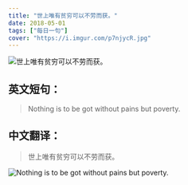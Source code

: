 ```yaml
---
title: "世上唯有贫穷可以不劳而获。"
date: 2018-05-01
tags: ["每日一句"]
cover: "https://i.imgur.com/p7njycR.jpg"
---
```


![世上唯有贫穷可以不劳而获。](https://i.imgur.com/4omm19J.jpg)

## 英文短句：
> Nothing is to be got without pains but poverty.

<!--more-->

## 中文翻译：
> 世上唯有贫穷可以不劳而获。

![Nothing is to be got without pains but poverty.](https://i.imgur.com/YfBhs5P.jpg)

